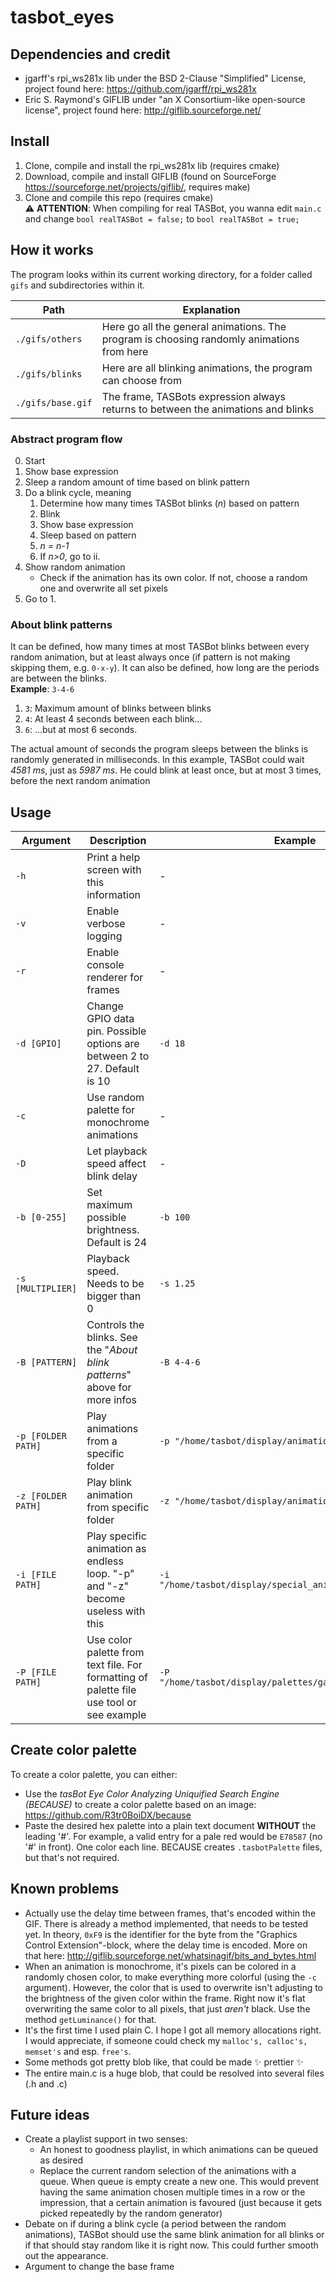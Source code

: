 # tasbot_eyes

## Dependencies and credit

* jgarff's rpi_ws281x lib under the BSD 2-Clause "Simplified" License, project found
  here: https://github.com/jgarff/rpi_ws281x
* Eric S. Raymond's GIFLIB under "an X Consortium-like open-source license", project found
  here: http://giflib.sourceforge.net/

## Install

1. Clone, compile and install the rpi_ws281x lib (requires cmake)
2. Download, compile and install GIFLIB (found on SourceForge https://sourceforge.net/projects/giflib/, requires make)
3. Clone and compile this repo (requires cmake)  
:warning: **ATTENTION**: When compiling for real TASBot, you wanna edit `main.c` and change `bool realTASBot = false;` to `bool realTASBot = true;` 

## How it works

The program looks within its current working directory, for a folder called `gifs` and subdirectories within it.

| Path | Explanation                                                                       |
| --- |-----------------------------------------------------------------------------------|
|`./gifs/others`| Here go all the general animations. The program is choosing randomly animations from here |
|`./gifs/blinks`| Here are all blinking animations, the program can choose from                     |
|`./gifs/base.gif`| The frame, TASBots expression always returns to between the animations and blinks |

### Abstract program flow

0. Start
1. Show base expression
2. Sleep a random amount of time based on blink pattern
3. Do a blink cycle, meaning  
    1. Determine how many times TASBot blinks (_n_) based on pattern
    2. Blink
    3. Show base expression
    4. Sleep based on pattern
    5. _n = n-1_
    6. If _n>0_, go to ii.
4. Show random animation
    * Check if the animation has its own color. If not, choose a random one and overwrite all set pixels
6. Go to 1.

### About blink patterns

It can be defined, how many times at most TASBot blinks between every random animation, but at least always once (if
pattern is not making skipping them, e.g. `0-x-y`). It can also be defined, how long are the periods are between the
blinks.  
**Example**: `3-4-6`

1. `3`: Maximum amount of blinks between blinks
2. `4`: At least 4 seconds between each blink...
3. `6`: ...but at most 6 seconds.

The actual amount of seconds the program sleeps between the blinks is randomly generated in milliseconds. In this
example, TASBot could wait _4581 ms_, just as _5987 ms_. He could blink at least once, but at most 3 times, before the
next random animation

## Usage

| Argument           | Description                                                                                                                                                                                                                | Example                                                                                           |
|--------------------|----------------------------------------------------------------------------------------------------------------------------------------------------------------------------------------------------------------------------|---------------------------------------------------------------------------------------------------|
| `-h`               | Print a help screen with this information                                                                                                                                                                                 | -                                                                                                 |
| `-v`               | Enable verbose logging                                                                                                                                                                                                     | -                                                                                                 |
| `-r`               | Enable console renderer for frames                                                                                                                                                                                         | -                                                                                                 |
| `-d [GPIO]`        | Change GPIO data pin. Possible options are between 2 to 27. Default is 10                                                                                                                                                  | `-d 18`                                                                                           |
| `-c`               | Use random palette for monochrome animations                                                                                                                                                                               | -                                                                                                 |
| `-D`               | Let playback speed affect blink delay                                                                                                                                                                               | -                                                                                                 |
| `-b [0-255]`       | Set maximum possible brightness. Default is 24                                                                                                                                                                             | `-b 100`                                                                                          |
| `-s [MULTIPLIER]`  | Playback speed. Needs to be bigger than 0                                                                                                                                                                                  | `-s 1.25`                                                                                         |
| `-B [PATTERN]`     | Controls the blinks. See the "*About blink patterns*" above for more infos | `-B 4-4-6` |
| `-p [FOLDER PATH]` | Play animations from a specific folder                                                                                                                                                                                     | `-p "/home/tasbot/display/animations"`                                                         |
| `-z [FOLDER PATH]` | Play blink animation from specific folder                                                                                                                                                                                   | `-z "/home/tasbot/display/animations/blink`                                                    |
| `-i [FILE PATH]`   | Play specific animation as endless loop. "-p" and "-z" become useless with this                                                                                                                                            | `-i "/home/tasbot/display/special_animations/magfest.gif"`                                     |
| `-P [FILE PATH]`   | Use color palette from text file. For formatting of palette file use tool or see example                                                                                                                                   | `-P "/home/tasbot/display/palettes/gameboy.tasbotPalette"`                                     |

## Create color palette

To create a color palette, you can either:

* Use the *tasBot Eye Color Analyzing Uniquified Search Engine (BECAUSE)* to create a color palette based on an
  image: https://github.com/R3tr0BoiDX/because
* Paste the desired hex palette into a plain text document **WITHOUT** the leading '#'. For example, a valid entry for a
  pale red would be `E78587` (no '#' in front). One color each line. BECAUSE creates `.tasbotPalette` files, but that's
  not required.

## Known problems

* Actually use the delay time between frames, that's encoded within the GIF. There is already a method implemented, that
  needs to be tested yet. In theory, `0xF9` is the identifier for the byte from the "Graphics Control Extension"-block,
  where the delay time is encoded. More on that here: http://giflib.sourceforge.net/whatsinagif/bits_and_bytes.html
* When an animation is monochrome, it's pixels can be colored in a randomly chosen color, to make everything more
  colorful (using the `-c` argument). However, the color that is used to overwrite isn't adjusting to the brightness of
  the given color within the frame. Right now it's flat overwriting the same color to all pixels, that just _aren't_
  black. Use the method `getLuminance()` for that.
* It's the first time I used plain C. I hope I got all memory allocations right. I would appreciate, if someone could
  check my `malloc's, calloc's, memset's` and esp. `free's`.
* Some methods got pretty blob like, that could be made :sparkles: prettier :sparkles:
* The entire main.c is a huge blob, that could be resolved into several files (.h and .c)

## Future ideas

* Create a playlist support in two senses:
    * An honest to goodness playlist, in which animations can be queued as desired
    * Replace the current random selection of the animations with a queue. When queue is empty create a new one. This
      would prevent having the same animation chosen multiple times in a row or the impression, that a certain animation
      is favoured (just because it gets picked repeatedly by the random generator)
* Debate on if during a blink cycle (a period between the random animations), TASBot should use the same blink animation
  for all blinks or if that should stay random like it is right now. This could further smooth out the appearance.
* Argument to change the base frame